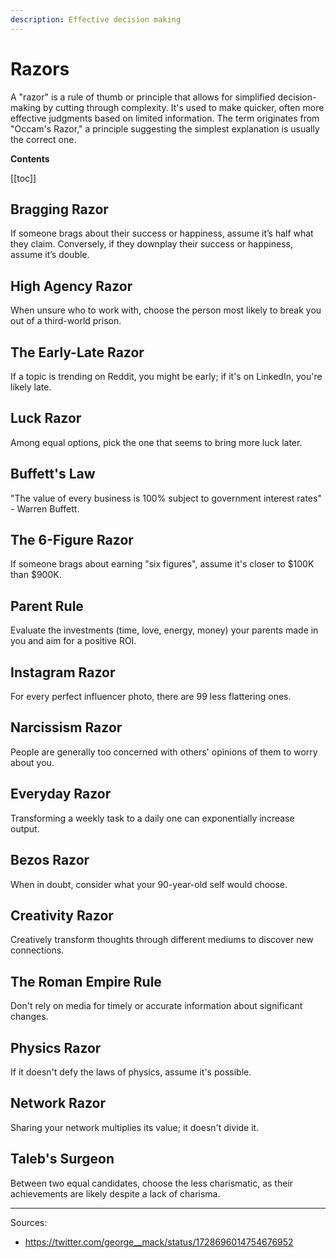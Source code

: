 ```yaml
---
description: Effective decision making
---
```


# Razors

A "razor" is a rule of thumb or principle that allows for simplified decision-making by cutting through complexity. It's used to make quicker, often more effective judgments based on limited information. The term originates from "Occam's Razor," a principle suggesting the simplest explanation is usually the correct one.

**Contents**

[[toc]]


## Bragging Razor

If someone brags about their success or happiness, assume it’s half what they claim. Conversely, if they downplay their success or happiness, assume it’s double.

## High Agency Razor

When unsure who to work with, choose the person most likely to break you out of a third-world prison.

## The Early-Late Razor

If a topic is trending on Reddit, you might be early; if it's on LinkedIn, you're likely late.

## Luck Razor

Among equal options, pick the one that seems to bring more luck later.

## Buffett's Law

"The value of every business is 100% subject to government interest rates" - Warren Buffett.

## The 6-Figure Razor

If someone brags about earning "six figures", assume it's closer to $100K than $900K.

## Parent Rule

Evaluate the investments (time, love, energy, money) your parents made in you and aim for a positive ROI.

## Instagram Razor

For every perfect influencer photo, there are 99 less flattering ones.

## Narcissism Razor

People are generally too concerned with others' opinions of them to worry about you.

## Everyday Razor

Transforming a weekly task to a daily one can exponentially increase output.

## Bezos Razor

When in doubt, consider what your 90-year-old self would choose.

## Creativity Razor

Creatively transform thoughts through different mediums to discover new connections.

## The Roman Empire Rule

Don't rely on media for timely or accurate information about significant changes.

## Physics Razor

If it doesn't defy the laws of physics, assume it's possible.

## Network Razor

Sharing your network multiplies its value; it doesn't divide it.

## Taleb's Surgeon

Between two equal candidates, choose the less charismatic, as their achievements are likely despite a lack of charisma.



----

Sources:

- https://twitter.com/george__mack/status/1728696014754676952